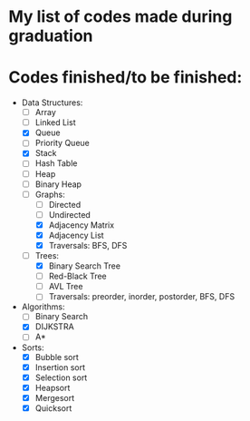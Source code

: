 # My list of codes made during graduation

# Codes finished/to be finished:
- Data Structures:
    - [ ] Array
    - [ ] Linked List
    - [x] Queue
    - [ ] Priority Queue    
    - [x] Stack
    - [ ] Hash Table
    - [ ] Heap
    - [ ] Binary Heap
    - [ ] Graphs:
        - [ ] Directed
        - [ ] Undirected
        - [x] Adjacency Matrix
        - [x] Adjacency List
        - [x] Traversals: BFS, DFS
    - [ ] Trees:
        - [x] Binary Search Tree
        - [ ] Red-Black Tree
        - [ ] AVL Tree
        - [ ] Traversals: preorder, inorder, postorder, BFS, DFS
 
- Algorithms:
    - [ ] Binary Search
    - [x] DIJKSTRA
    - [ ] A*
    
- Sorts:
    - [x] Bubble sort
    - [x] Insertion sort
    - [x] Selection sort
    - [x] Heapsort
    - [x] Mergesort
    - [x] Quicksort